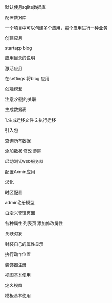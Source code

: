 默认使用sqlite数据库

配置数据库

一个项目中可以创建多个应用，每个应用进行一种业务

创建应用

startapp blog

应用目录的说明

激活应用

在settings 将blog 应用

创建模型

注意:外键的关联

生成数据表

1.生成迁移文件
2.执行迁移

引入包

查询所有数据

添加数据
修改
删除

启动测试web服务器

配置Admin应用

汉化

时区配置

admin注册模型

自定义管理页面

各种属性 列表页 添加修改属性


关联对象

封装自己的属性显示

执行动作位置

装饰器注册

视图基本使用

定义视图

模板基本使用